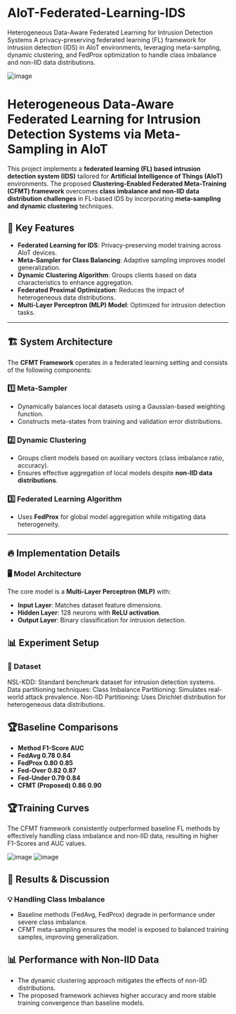 # AIoT-Federated-Learning-IDS
Heterogeneous Data-Aware Federated Learning for Intrusion Detection Systems A privacy-preserving federated learning (FL) framework for intrusion detection (IDS) in AIoT environments, leveraging meta-sampling, dynamic clustering, and FedProx optimization to handle class imbalance and non-IID data distributions.

![image](https://github.com/user-attachments/assets/6146160b-e351-4f2d-9e9c-e6139216743c)

# **Heterogeneous Data-Aware Federated Learning for Intrusion Detection Systems via Meta-Sampling in AIoT**

This project implements a **federated learning (FL) based intrusion detection system (IDS)** tailored for **Artificial Intelligence of Things (AIoT)** environments. The proposed **Clustering-Enabled Federated Meta-Training (CFMT) framework** overcomes **class imbalance and non-IID data distribution challenges** in FL-based IDS by incorporating **meta-sampling and dynamic clustering** techniques.

## 📌 **Key Features**
- **Federated Learning for IDS**: Privacy-preserving model training across AIoT devices.
- **Meta-Sampler for Class Balancing**: Adaptive sampling improves model generalization.
- **Dynamic Clustering Algorithm**: Groups clients based on data characteristics to enhance aggregation.
- **Federated Proximal Optimization**: Reduces the impact of heterogeneous data distributions.
- **Multi-Layer Perceptron (MLP) Model**: Optimized for intrusion detection tasks.

---

## 🏗 **System Architecture**
The **CFMT Framework** operates in a federated learning setting and consists of the following components:

### **1️⃣ Meta-Sampler**
- Dynamically balances local datasets using a Gaussian-based weighting function.
- Constructs meta-states from training and validation error distributions.
  
### **2️⃣ Dynamic Clustering**
- Groups client models based on auxiliary vectors (class imbalance ratio, accuracy).
- Ensures effective aggregation of local models despite **non-IID data distributions**.

### **3️⃣ Federated Learning Algorithm**
- Uses **FedProx** for global model aggregation while mitigating data heterogeneity.

---

## 🔥 **Implementation Details**
### **🖥️ Model Architecture**
The core model is a **Multi-Layer Perceptron (MLP)** with:
- **Input Layer**: Matches dataset feature dimensions.
- **Hidden Layer**: 128 neurons with **ReLU activation**.
- **Output Layer**: Binary classification for intrusion detection.

## 📊 **Experiment Setup**
### **📂 Dataset**
NSL-KDD: Standard benchmark dataset for intrusion detection systems.
Data partitioning techniques:
Class Imbalance Partitioning: Simulates real-world attack prevalence.
Non-IID Partitioning: Uses Dirichlet distribution for heterogeneous data distributions.

## 🏆**Baseline Comparisons**
- **Method	F1-Score	AUC**
- **FedAvg	0.78	0.84**
- **FedProx	0.80	0.85**
- **Fed-Over	0.82	0.87**
- **Fed-Under	0.79	0.84**
- **CFMT (Proposed)	0.86	0.90**

## 🏆**Training Curves**
The CFMT framework consistently outperformed baseline FL methods by effectively handling class imbalance and non-IID data, resulting in higher F1-Scores and AUC values.

![image](https://github.com/user-attachments/assets/219368c8-bccc-4325-93f1-addd768e603e)
![image](https://github.com/user-attachments/assets/621f7797-052e-41c9-8950-d01157ae772f)

## **🔬 Results & Discussion**
### **💡 Handling Class Imbalance**
- Baseline methods (FedAvg, FedProx) degrade in performance under severe class imbalance.
- CFMT meta-sampling ensures the model is exposed to balanced training samples, improving generalization.
## **📊 Performance with Non-IID Data**
- The dynamic clustering approach mitigates the effects of non-IID distributions.
- The proposed framework achieves higher accuracy and more stable training convergence than baseline models.
